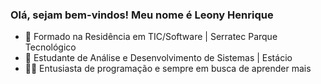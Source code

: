 ### Olá, sejam bem-vindos! Meu nome é Leony Henrique


- 🔭 Formado na Residência em TIC/Software | Serratec Parque Tecnológico
- 🌱 Estudante de Análise e Desenvolvimento de Sistemas | Estácio
- 🐱‍🏍 Entusiasta de programação e sempre em busca de aprender mais


